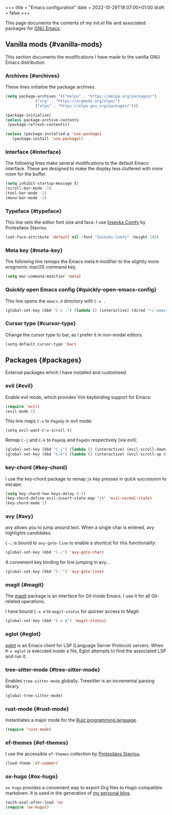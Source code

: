 +++
title = "Emacs configuration"
date = 2022-10-29T18:07:00+01:00
draft = false
+++

This page documents the contents of my init.el file and associated packages for [GNU Emacs](https://www.gnu.org/software/emacs/).


## Vanilla mods {#vanilla-mods}

This section documents the modifications I have made to the vanilla GNU Emacs distribution.


### Archives {#archives}

These lines initialise the package archives.

```lisp
(setq package-archives '(("melpa" . "https://melpa.org/packages/")
			 ("org" . "https://orgmode.org/elpa/")
			 ("elpa" . "https://elpa.gnu.org/packages/")))

(package-initialize)
(unless package-archive-contents
 (package-refresh-contents))

(unless (package-installed-p 'use-package)
   (package-install 'use-package))
```


### Interface {#interface}

The following lines make several modifications to the default Emacs interface. These are designed to make the display less cluttered with more room for the buffer.

```lisp
(setq inhibit-startup-message t)
(scroll-bar-mode -1)
(tool-bar-mode -1)
(menu-bar-mode -1)
```


### Typeface {#typeface}

This line sets the editor font size and face. I use [Iosevka Comfy](https://gitlab.com/protesilaos/iosevka-comfy) by Protesilaos Stavrou.

```lisp
(set-face-attribute 'default nil :font "Iosevka Comfy" :height 195)
```


### Meta key {#meta-key}

The following line remaps the Emacs meta `M` modifier to the slightly more erognomic macOS command key.

```lisp
(setq mac-command-modifier 'meta)
```


### Quickly open Emacs config {#quickly-open-emacs-config}

This line opens the `emacs.d` directory with `C-x .`

```lisp
(global-set-key (kbd "C-x .") (lambda () (interactive) (dired "~/.emacs.d/")))
```


### Cursor type {#cursor-type}

Change the cursor type to bar, as I prefer it in non-modal editors.

```lisp
(setq-default cursor-type 'bar)
```


## Packages {#packages}

External packages which I have installed and customised.


### evil {#evil}

Enable evil mode, which provides Vim keybinding support for Emacs:

```lisp
(require 'evil)
(evil-mode 1)
```

This line maps `C-u` to `PageUp` in evil mode:

```nil
(setq evil-want-C-u-scroll t)
```

Remap `C-j` and `C-k` to `PageUp` and `PageDn` respectively (via evil):

```lisp
(global-set-key (kbd "C-j") (lambda () (interactive) (evil-scroll-down 0)))
(global-set-key (kbd "C-k") (lambda () (interactive) (evil-scroll-up 0)))
```


### key-chord {#key-chord}

I use the key-chord package to remap `jk` key presses in quick succession to escape:

```lisp
(setq key-chord-two-keys-delay 0.3)
(key-chord-define evil-insert-state-map "jk" 'evil-normal-state)
(key-chord-mode 1)
```


### avy {#avy}

avy allows you to jump around text. When a single char is entered, avy highlights candidates.

`C-;` is bound to `avy-goto-line` to enable a shortcut for this functionality:

```lisp
(global-set-key (kbd "C-;") 'avy-goto-char)
```

A convenient key binding for line jumping in avy...

```lisp
(global-set-key (kbd "C-'") 'avy-goto-line)
```


### magit {#magit}

The [magit](https://magit.vc/) package is an interface for Git inside Emacs. I use it for all Git-related operations.

I have bound `C-x m` to `magit-status` for quicker access to Magit:

```lisp
(global-set-key (kbd "C-x m") 'magit-status)
```


### eglot {#eglot}

[eglot](https://github.com/joaotavora/eglot) is an Emacs client for LSP (Language Server Protocol) servers. When `M-x eglot` is executed inside a file, Eglot attempts to find the associated LSP and run it.


### tree-sitter-mode {#tree-sitter-mode}

Enables `tree-sitter-mode` globally. Treesitter is an incremental parsing library.

```lisp
(global-tree-sitter-mode)
```


### rust-mode {#rust-mode}

Instantiates a major mode for the [Rust programming language](https://www.rust-lang.org/).

```lisp
(require 'rust-mode)
```


### ef-themes {#ef-themes}

I use the accessible `ef-themes` collection by [Protesilaos Stavrou](https://protesilaos.com/).

```lisp
(load-theme 'ef-summer)
```


### ox-hugo {#ox-hugo}

`ox-hugo` provides a convenient way to export Org files to Hugo-compatible markdown. It is used in the generation of [my personal blog](https://ben-maclaurin.github.io/).

```lisp
(with-eval-after-load 'ox
(require 'ox-hugo))
```

